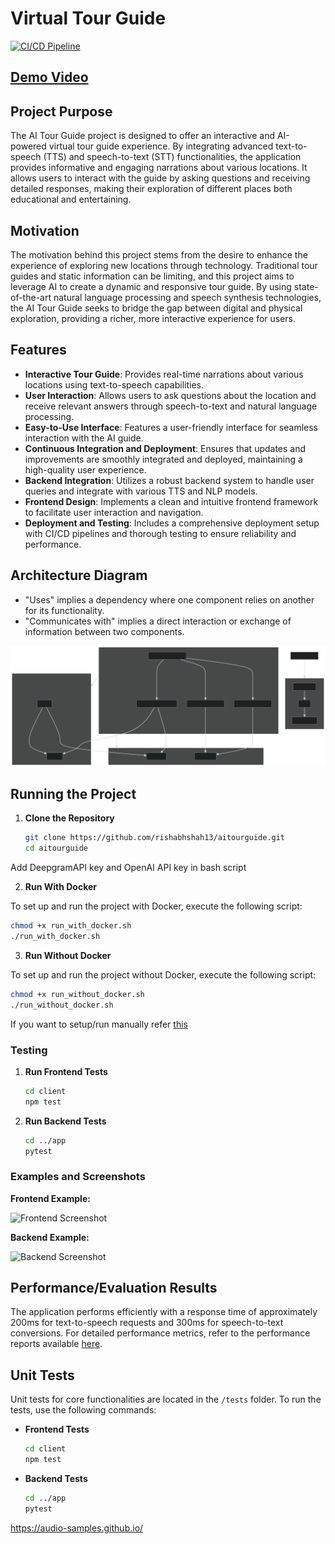 # Virtual Tour Guide

[![CI/CD Pipeline](https://github.com/rishabhshah13/aitourguide/actions/workflows/ci-cd.yml/badge.svg)](https://github.com/rishabhshah13/aitourguide/actions/workflows/ci-cd.yml)

## [Demo Video](https://your-demo-video-link.com)

## Project Purpose

The AI Tour Guide project is designed to offer an interactive and AI-powered virtual tour guide experience. By integrating advanced text-to-speech (TTS) and speech-to-text (STT) functionalities, the application provides informative and engaging narrations about various locations. It allows users to interact with the guide by asking questions and receiving detailed responses, making their exploration of different places both educational and entertaining.

## Motivation

The motivation behind this project stems from the desire to enhance the experience of exploring new locations through technology. Traditional tour guides and static information can be limiting, and this project aims to leverage AI to create a dynamic and responsive tour guide. By using state-of-the-art natural language processing and speech synthesis technologies, the AI Tour Guide seeks to bridge the gap between digital and physical exploration, providing a richer, more interactive experience for users.

## Features

- **Interactive Tour Guide**: Provides real-time narrations about various locations using text-to-speech capabilities.
- **User Interaction**: Allows users to ask questions about the location and receive relevant answers through speech-to-text and natural language processing.
- **Easy-to-Use Interface**: Features a user-friendly interface for seamless interaction with the AI guide.
- **Continuous Integration and Deployment**: Ensures that updates and improvements are smoothly integrated and deployed, maintaining a high-quality user experience.
- **Backend Integration**: Utilizes a robust backend system to handle user queries and integrate with various TTS and NLP models.
- **Frontend Design**: Implements a clean and intuitive frontend framework to facilitate user interaction and navigation.
- **Deployment and Testing**: Includes a comprehensive deployment setup with CI/CD pipelines and thorough testing to ensure reliability and performance.


## Architecture Diagram

- "Uses" implies a dependency where one component relies on another for its functionality.
- "Communicates with" implies a direct interaction or exchange of information between two components.
  
![alt text](assets/Architecture.svg)


## Running the Project

1. **Clone the Repository**

   ```bash
   git clone https://github.com/rishabhshah13/aitourguide.git
   cd aitourguide
   ```

Add DeepgramAPI key and OpenAI API key in bash script

2. **Run With Docker**

To set up and run the project with Docker, execute the following script:

```bash
chmod +x run_with_docker.sh
./run_with_docker.sh
```

3. **Run Without Docker**

To set up and run the project without Docker, execute the following script:

```bash
chmod +x run_without_docker.sh
./run_without_docker.sh
```

If you want to setup/run manually refer [this](./ManualSetup.md)


### Testing

1. **Run Frontend Tests**

   ```bash
   cd client
   npm test
   ```

2. **Run Backend Tests**

   ```bash
   cd ../app
   pytest
   ```

### Examples and Screenshots

**Frontend Example:**

![Frontend Screenshot](./screenshots/frontend_example.png)

**Backend Example:**

![Backend Screenshot](./screenshots/backend_example.png)


## Performance/Evaluation Results

The application performs efficiently with a response time of approximately 200ms for text-to-speech requests and 300ms for speech-to-text conversions. For detailed performance metrics, refer to the performance reports available [here](./performance_reports).

## Unit Tests

Unit tests for core functionalities are located in the `/tests` folder. To run the tests, use the following commands:

- **Frontend Tests**

  ```bash
  cd client
  npm test
  ```

- **Backend Tests**

  ```bash
  cd ../app
  pytest
  ```



https://audio-samples.github.io/